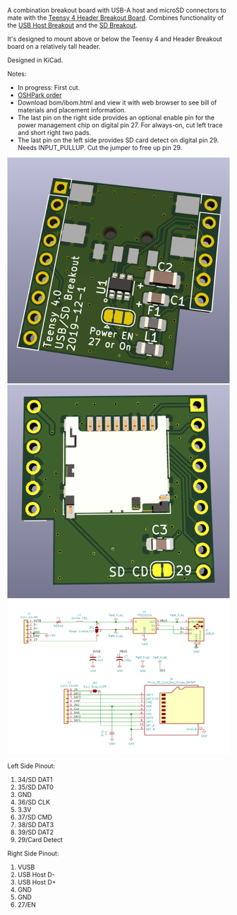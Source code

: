A combination breakout board with USB-A host and microSD connectors to mate with the [Teensy 4 Header Breakout Board](https://github.com/blackketter/teensy4_header_breakout).  Combines functionality of the [USB Host Breakout](https://github.com/blackketter/teensy4_usb_host_breakout) and the [SD Breakout](https://github.com/blackketter/teensy4_sd_breakout).

It's designed to mount above or below the Teensy 4 and Header Breakout board on a relatively tall header.

Designed in KiCad.

Notes:

- In progress: First cut.
- [OSHPark order](https://oshpark.com/shared_projects/X9b5MPJw)
- Download bom/ibom.html and view it with web browser to see bill of materials and placement information.
- The last pin on the right side provides an optional enable pin for the power management chip on digital pin 27.  For always-on, cut left trace and short right two pads.  
- The last pin on the left side provides SD card detect on digital pin 29.  Needs INPUT_PULLUP.  Cut the jumper to free up pin 29.

![breakout render](render.png)
![breakout render_back](render_back.png)
![schematic](schematic.png)

Left Side Pinout:

1. 34/SD DAT1
2. 35/SD DAT0
3. GND
4. 36/SD CLK
5. 3.3V
6. 37/SD CMD
7. 38/SD DAT3
8. 39/SD DAT2
9. 29/Card Detect

Right Side Pinout:

1. VUSB
2. USB Host D-
3. USB Host D+
4. GND
5. GND
6. 27/EN

